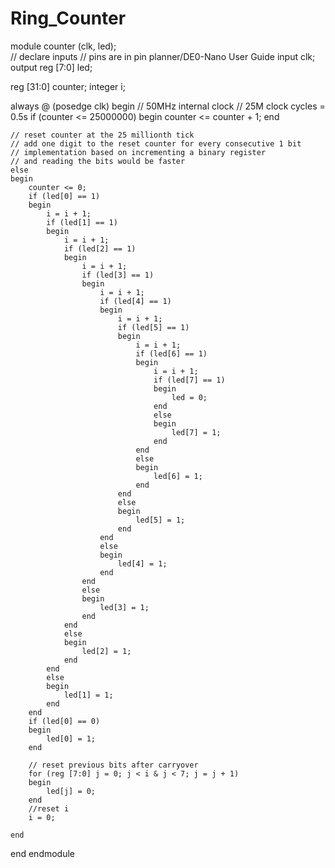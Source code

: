# Ring_Counter
module counter (clk, led);	
		// declare inputs
		// pins are in pin planner/DE0-Nano User Guide
		input clk;
		output reg [7:0] led; 
	


reg [31:0] counter;
integer i;


always @ (posedge clk)
begin
	// 50MHz internal clock
	// 25M clock cycles = 0.5s
	if (counter <= 25000000)
	begin
		counter <= counter + 1;
	end
	
	// reset counter at the 25 millionth tick
	// add one digit to the reset counter for every consecutive 1 bit
	// implementation based on incrementing a binary register
	// and reading the bits would be faster
	else
	begin
		counter <= 0;
		if (led[0] == 1)
		begin
			i = i + 1;
			if (led[1] == 1)
			begin
				i = i + 1;
				if (led[2] == 1)
				begin
					i = i + 1;
					if (led[3] == 1)
					begin
						i = i + 1;
						if (led[4] == 1)
						begin
							i = i + 1;
							if (led[5] == 1)
							begin
								i = i + 1;
								if (led[6] == 1)
								begin
									i = i + 1;
									if (led[7] == 1)
									begin
										led = 0;
									end
									else 
									begin
										led[7] = 1;
									end
								end
								else 
								begin
									led[6] = 1;
								end
							end
							else 
							begin
								led[5] = 1;
							end
						end	
						else 
						begin
							led[4] = 1;
						end
					end
					else
					begin
						led[3] = 1;
					end
				end
				else 
				begin
					led[2] = 1;
				end
			end
			else
			begin
				led[1] = 1;
			end
		end
		if (led[0] == 0)
		begin
			led[0] = 1;
		end

		// reset previous bits after carryover
		for (reg [7:0] j = 0; j < i & j < 7; j = j + 1)
		begin
			led[j] = 0;
		end
		//reset i
		i = 0;

	end	
end
endmodule
